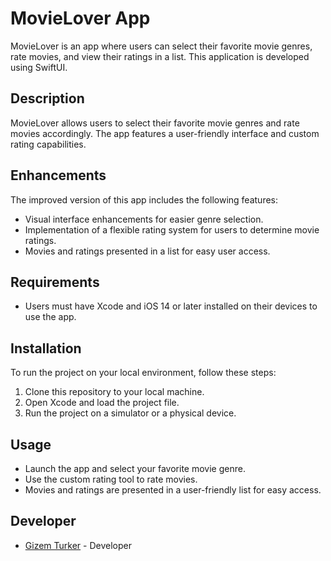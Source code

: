 # MovieLover App

MovieLover is an app where users can select their favorite movie genres, rate movies, and view their ratings in a list. This application is developed using SwiftUI.

## Description

MovieLover allows users to select their favorite movie genres and rate movies accordingly. The app features a user-friendly interface and custom rating capabilities.

## Enhancements

The improved version of this app includes the following features:

- Visual interface enhancements for easier genre selection.
- Implementation of a flexible rating system for users to determine movie ratings.
- Movies and ratings presented in a list for easy user access.

## Requirements

- Users must have Xcode and iOS 14 or later installed on their devices to use the app.

## Installation

To run the project on your local environment, follow these steps:

1. Clone this repository to your local machine.
2. Open Xcode and load the project file.
3. Run the project on a simulator or a physical device.

## Usage

- Launch the app and select your favorite movie genre.
- Use the custom rating tool to rate movies.
- Movies and ratings are presented in a user-friendly list for easy access.

## Developer

- [Gizem Turker](https://github.com/gizemturker) - Developer
